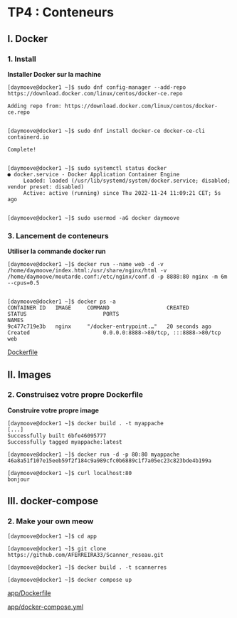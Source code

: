 # TP4 : Conteneurs

## I. Docker

### 1. Install

**Installer Docker sur la machine**

```
[daymoove@docker1 ~]$ sudo dnf config-manager --add-repo https://download.docker.com/linux/centos/docker-ce.repo

Adding repo from: https://download.docker.com/linux/centos/docker-ce.repo


[daymoove@docker1 ~]$ sudo dnf install docker-ce docker-ce-cli containerd.io

Complete!


[daymoove@docker1 ~]$ sudo systemctl status docker
● docker.service - Docker Application Container Engine
     Loaded: loaded (/usr/lib/systemd/system/docker.service; disabled; vendor preset: disabled)
     Active: active (running) since Thu 2022-11-24 11:09:21 CET; 5s ago


[daymoove@docker1 ~]$ sudo usermod -aG docker daymoove
```

### 3. Lancement de conteneurs

**Utiliser la commande docker run**

```
[daymoove@docker1 ~]$ docker run --name web -d -v /home/daymoove/index.html:/usr/share/nginx/html -v /home/daymoove/moutarde.conf:/etc/nginx/conf.d -p 8888:80 nginx -m 6m --cpus=0.5


[daymoove@docker1 ~]$ docker ps -a
CONTAINER ID   IMAGE     COMMAND                  CREATED          STATUS                        PORTS                                   NAMES
9c477c719e3b   nginx     "/docker-entrypoint.…"   20 seconds ago   Created                       0.0.0.0:8888->80/tcp, :::8888->80/tcp   web
```

[Dockerfile](./Dockerfile)

## II. Images

### 2. Construisez votre propre Dockerfile

**Construire votre propre image**

```
[daymoove@docker1 ~]$ docker build . -t myappache
[...]
Successfully built 6bfe46095777
Successfully tagged myappache:latest

[daymoove@docker1 ~]$ docker run -d -p 80:80 myappache
46a8a51f107e15eeb59f2f184c9a989cfc0b6889c1f7a05ec23c823bde4b199a

[daymoove@docker1 ~]$ curl localhost:80
bonjour
```

## III. docker-compose

### 2. Make your own meow

```
[daymoove@docker1 ~]$ cd app

[daymoove@docker1 ~]$ git clone https://github.com/AFERREIRA33/Scanner_reseau.git

[daymoove@docker1 ~]$ docker build . -t scannerres

[daymoove@docker1 ~]$ docker compose up
```

[app/Dockerfile](./app/Dockerfile)

[app/docker-compose.yml](./app/docker-compose.yml)